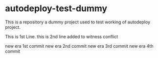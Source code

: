 # autodeploy-test-dummy
This is a repository a dummy project used to test working of autodeploy project.

This is 1st Line.
this is 2nd line added to witness conflict

new era 1st commit
new era 2nd commit
new era 3rd commit
new era 4th commit
